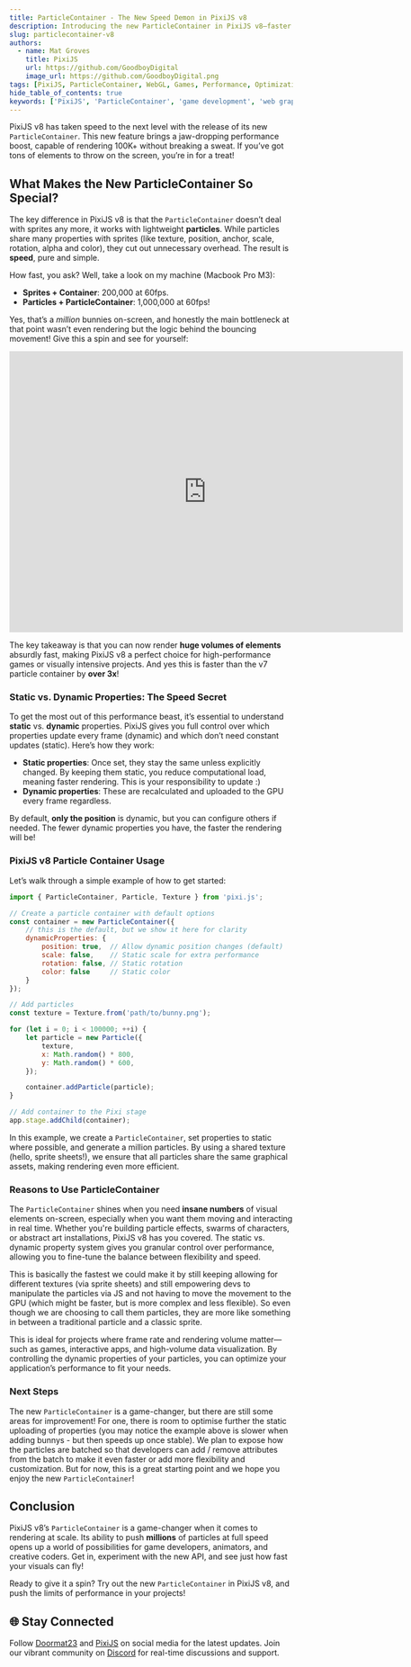 ```yaml
---
title: ParticleContainer - The New Speed Demon in PixiJS v8  
description: Introducing the new ParticleContainer in PixiJS v8—faster than ever, optimized for rendering millions of particles effortlessly.  
slug: particlecontainer-v8  
authors:  
  - name: Mat Groves  
    title: PixiJS 
    url: https://github.com/GoodboyDigital  
    image_url: https://github.com/GoodboyDigital.png  
tags: [PixiJS, ParticleContainer, WebGL, Games, Performance, Optimization]  
hide_table_of_contents: true  
keywords: ['PixiJS', 'ParticleContainer', 'game development', 'web graphics', 'optimization', 'WebGL']  
---
```


PixiJS v8 has taken speed to the next level with the release of its new `ParticleContainer`. This new feature brings a jaw-dropping performance boost, capable of rendering 100K+ without breaking a sweat. If you’ve got tons of elements to throw on the screen, you’re in for a treat!

<!--truncate-->

## What Makes the New ParticleContainer So Special?

The key difference in PixiJS v8 is that the `ParticleContainer` doesn’t deal with sprites any more, it works with lightweight **particles**. While particles share many properties with sprites (like texture, position, anchor, scale, rotation, alpha and color), they cut out unnecessary overhead. The result is **speed**, pure and simple. 

How fast, you ask? Well, take a look on my machine (Macbook Pro M3):

- **Sprites + Container**: 200,000 at 60fps.
- **Particles + ParticleContainer**: 1,000,000 at 60fps!

Yes, that’s a _million_ bunnies on-screen, and honestly the main bottleneck at that point wasn’t even rendering but the logic behind the bouncing movement! Give this a spin and see for yourself:

<iframe src="https://goodboydigital.github.io/pixi-bunnymark/dist/?asParticles=true&count=1000&renderer=webgl" width="700" height="500" frameborder="0"></iframe>

The key takeaway is that you can now render **huge volumes of elements** absurdly fast, making PixiJS v8 a perfect choice for high-performance games or visually intensive projects. And yes this is faster than the v7 particle container by **over 3x**!

### Static vs. Dynamic Properties: The Speed Secret

To get the most out of this performance beast, it’s essential to understand **static** vs. **dynamic** properties. PixiJS gives you full control over which properties update every frame (dynamic) and which don’t need constant updates (static). Here’s how they work:

- **Static properties**: Once set, they stay the same unless explicitly changed. By keeping them static, you reduce computational load, meaning faster rendering. This is your responsibility to update :)
- **Dynamic properties**: These are recalculated and uploaded to the GPU every frame regardless.

By default, **only the position** is dynamic, but you can configure others if needed. The fewer dynamic properties you have, the faster the rendering will be!

### PixiJS v8 Particle Container Usage

Let’s walk through a simple example of how to get started:

```javascript
import { ParticleContainer, Particle, Texture } from 'pixi.js';

// Create a particle container with default options
const container = new ParticleContainer({
    // this is the default, but we show it here for clarity
    dynamicProperties: {
        position: true,  // Allow dynamic position changes (default)
        scale: false,    // Static scale for extra performance
        rotation: false, // Static rotation
        color: false     // Static color
    }
});

// Add particles
const texture = Texture.from('path/to/bunny.png');

for (let i = 0; i < 100000; ++i) {
    let particle = new Particle({
        texture,
        x: Math.random() * 800,
        y: Math.random() * 600,
    });

    container.addParticle(particle);
}

// Add container to the Pixi stage
app.stage.addChild(container);
```

In this example, we create a `ParticleContainer`, set properties to static where possible, and generate a million particles. By using a shared texture (hello, sprite sheets!), we ensure that all particles share the same graphical assets, making rendering even more efficient.

### Reasons to Use ParticleContainer

The `ParticleContainer` shines when you need **insane numbers** of visual elements on-screen, especially when you want them moving and interacting in real time. Whether you're building particle effects, swarms of characters, or abstract art installations, PixiJS v8 has you covered. The static vs. dynamic property system gives you granular control over performance, allowing you to fine-tune the balance between flexibility and speed.

This is basically the fastest we could make it by still keeping allowing for different textures (via sprite sheets) and still empowering devs to manipulate the particles via JS and not having to move the movement to the GPU (which might be faster, but is more complex and less flexible). So even though we are choosing to call them particles, they are more like something in between a traditional particle and a classic sprite.

This is ideal for projects where frame rate and rendering volume matter—such as games, interactive apps, and high-volume data visualization. By controlling the dynamic properties of your particles, you can optimize your application’s performance to fit your needs.

### Next Steps

The new `ParticleContainer` is a game-changer, but there are still some areas for improvement! For one, there is room to optimise further the static uploading of properties (you may notice the example above is slower when adding bunnys - but then speeds up once stable). We plan to expose how the particles are batched so that developers can add / remove attributes from the batch to make it even faster or add more flexibility and customization. But for now, this is a great starting point and we hope you enjoy the new `ParticleContainer`!

## Conclusion

PixiJS v8’s `ParticleContainer` is a game-changer when it comes to rendering at scale. Its ability to push **millions** of particles at full speed opens up a world of possibilities for game developers, animators, and creative coders. Get in, experiment with the new API, and see just how fast your visuals can fly!

Ready to give it a spin? Try out the new `ParticleContainer` in PixiJS v8, and push the limits of performance in your projects!


## 🌐 Stay Connected

Follow [Doormat23](https://twitter.com/Doormat23) and [PixiJS](https://twitter.com/PixiJS) on social media for the latest updates. Join our vibrant community on [Discord](https://discord.gg/nrnDP9wtyX) for real-time discussions and support.
